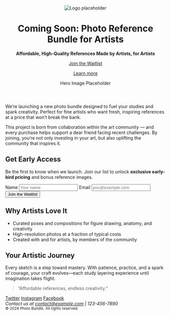 <header class="hero reveal">
  <div class="hero-text">
    <img id="logo" src="#" alt="Logo placeholder">
    <h1>Coming Soon: Photo Reference Bundle for Artists</h1>
    <p><strong>Affordable, High-Quality References Made by Artists, for Artists</strong></p>
    <a class="button" href="#early-access">Join the Waitlist</a>
    <p><a href="#why">Learn more</a></p>
  </div>
  <div class="hero-image">Hero Image Placeholder</div>
</header>

<main>
  <section id="intro" class="reveal">
    <p>We’re launching a new photo bundle designed to fuel your studies and spark creativity. Perfect for fine artists who want fresh, inspiring references at a price that won’t break the bank.</p>
    <p>This project is born from collaboration within the art community — and every purchase helps support a dear friend facing recent challenges. By joining, you’re not only investing in your art, but also uplifting the community that inspires it.</p>
  </section>

  <section id="early-access" class="reveal">
    <h2>Get Early Access</h2>
    <p>Be the first to know when we launch. Join our list to unlock <strong>exclusive early-bird pricing</strong> and bonus reference images.</p>
    <form>
      <label for="name">Name</label>
      <input id="name" type="text" placeholder="Your name" required>
      <label for="email">Email</label>
      <input id="email" type="email" placeholder="you@example.com" required>
      <button type="submit">Join the Waitlist</button>
    </form>
  </section>

  <section id="why" class="reveal">
    <h2>Why Artists Love It</h2>
    <ul>
      <li>Curated poses and compositions for figure drawing, anatomy, and creativity</li>
      <li>High-resolution photos at a fraction of typical costs</li>
      <li>Created with and for artists, by members of the community</li>
    </ul>
  </section>

  <section id="journey" class="reveal">
    <h2>Your Artistic Journey</h2>
    <p>Every sketch is a step toward mastery. With patience, practice, and a spark of courage, your craft evolves—each study layering experience until imagination takes flight.</p>
    <blockquote>“Affordable references, endless creativity.”</blockquote>
  </section>
</main>

<footer class="reveal">
  <div class="social-links">
    <a href="#" aria-label="Twitter">Twitter</a>
    <a href="#" aria-label="Instagram">Instagram</a>
    <a href="#" aria-label="Facebook">Facebook</a>
  </div>
  <address>
    Contact us at <a href="mailto:contact@example.com">contact@example.com</a> | 123-456-7890
  </address>
  <small>&copy; 2024 Photo Bundle. All rights reserved.</small>
</footer>
